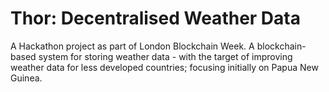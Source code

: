 # Thor: Decentralised Weather Data
A Hackathon project as part of London Blockchain Week. A blockchain-based system for storing weather data - with the target of improving weather data for less developed countries; focusing initially on Papua New Guinea.
